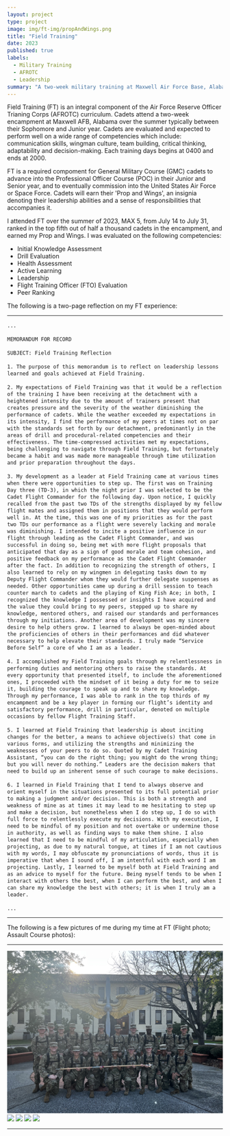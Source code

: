 ```yaml
---
layout: project
type: project
image: img/ft-img/propAndWings.png
title: "Field Training"
date: 2023
published: true
labels:
  - Military Training
  - AFROTC
  - Leadership
summary: "A two-week military training at Maxwell Air Force Base, Alabama, designed to test cadets physically, mentally, and emotionally."
---
```


Field Training (FT) is an integral component of the Air Force Reserve Officer Trianing Corps (AFROTC) curriculum. Cadets attend a two-week encampment at Maxwell AFB, Alabama over the summer typically between their Sophomore and Junior year. Cadets are evaluated and expected to perform well on a wide range of competencies which include: communication skills, wingman culture, team building, critical thinking, adaptability and decision-making. Each training days begins at 0400 and ends at 2000. 

FT is a required compoment for General Military Course (GMC) cadets to advance into the Professional Officer Course (POC) in their Junior and Senior year, and to eventually commission into the United States Air Force or Space Force. Cadets will earn their 'Prop and Wings', an insignia denoting their leadership abilities and a sense of responsibilities that accompanies it.

I attended FT over the summer of 2023, MAX 5, from July 14 to July 31, ranked in the top fifth out of half a thousand cadets in the encampment, and earned my Prop and Wings. I was evaluated on the following competencies:
 - Initial Knowledge Assessment
 - Drill Evaluation
 - Health Assessment
 - Active Learning
 - Leadership
 - Flight Training Officer (FTO) Evaluation
 - Peer Ranking

The following is a two-page reflection on my FT experience:

<hr>

```
...

MEMORANDUM FOR RECORD

SUBJECT: Field Training Reflection

1. The purpose of this memorandum is to reflect on leadership lessons learned and goals achieved at Field Training.

2. My expectations of Field Training was that it would be a reflection of the training I have been receiving at the detachment with a heightened intensity due to the amount of trainers present that creates pressure and the severity of the weather diminishing the performance of cadets. While the weather exceeded my expectations in its intensity, I find the performance of my peers at times not on par with the standards set forth by our detachment, predominantly in the areas of drill and procedural-related competencies and their effectiveness. The time-compressed activities met my expectations, being challenging to navigate through Field Training, but fortunately became a habit and was made more manageable through time utilization and prior preparation throughout the days.

3. My development as a leader at Field Training came at various times when there were opportunities to step up. The first was on Training Day three (TD-3), in which the night prior I was selected to be the Cadet Flight Commander for the following day. Upon notice, I quickly recalled from the past two TDs of the strengths displayed by my fellow flight mates and assigned them in positions that they would perform well in. At the time, this was one of my priorities as for the past two TDs our performance as a flight were severely lacking and morale was diminishing. I intended to incite a positive influence in our flight through leading as the Cadet Flight Commander, and was successful in doing so, being met with more flight proposals that anticipated that day as a sign of good morale and team cohesion, and positive feedback on my performance as the Cadet Flight Commander after the fact. In addition to recognizing the strength of others, I also learned to rely on my wingmen in delegating tasks down to my Deputy Flight Commander whom they would further delegate suspenses as needed. Other opportunities came up during a drill session to teach counter march to cadets and the playing of King Fish Ace; in both, I recognized the knowledge I possessed or insights I have acquired and the value they could bring to my peers, stepped up to share my knowledge, mentored others, and raised our standards and performances through my initiations. Another area of development was my sincere desire to help others grow. I learned to always be open-minded about the proficiencies of others in their performances and did whatever necessary to help elevate their standards. I truly made “Service Before Self” a core of who I am as a leader.

4. I accomplished my Field Training goals through my relentlessness in performing duties and mentoring others to raise the standards. At every opportunity that presented itself, to include the aforementioned ones, I proceeded with the mindset of it being a duty for me to seize it, building the courage to speak up and to share my knowledge. Through my performance, I was able to rank in the top thirds of my encampment and be a key player in forming our flight’s identity and satisfactory performance, drill in particular, denoted on multiple occasions by fellow Flight Training Staff.

5. I learned at Field Training that leadership is about inciting changes for the better, a means to achieve objective(s) that come in various forms, and utilizing the strengths and minimizing the weaknesses of your peers to do so. Quoted by my Cadet Training Assistant, “you can do the right thing; you might do the wrong thing; but you will never do nothing.” Leaders are the decision makers that need to build up an inherent sense of such courage to make decisions.

6. I learned in Field Training that I tend to always observe and orient myself in the situations presented to its full potential prior to making a judgment and/or decision. This is both a strength and weakness of mine as at times it may lead to me hesitating to step up and make a decision, but nonetheless when I do step up, I do so with full force to relentlessly execute my decisions. With my execution, I need to be mindful of my position and not overtake or undermine those in authority, as well as finding ways to make them shine. I also learned that I need to be mindful of my articulation, especially when projecting, as due to my natural tongue, at times if I am not cautious with my words, I may obfuscate my pronunciations of words, thus it is imperative that when I sound off, I am intentful with each word I am projecting. Lastly, I learned to be myself both at Field Training and as an advice to myself for the future. Being myself tends to be when I interact with others the best, when I can perform the best, and when I can share my knowledge the best with others; it is when I truly am a leader.

...

```
<hr>

The following is a few pictures of me during my time at FT (Flight photo; Assault Course photos):

<hr>

![](/../img/ft-img/ft-img1.jpg)
![](/../img/ft-img/ft-img2.HEIC)
![](/../img/ft-img/ft-img3.HEIC)
![](/../img/ft-img/ft-img4.HEIC)
![](/../img/ft-img/ft-img5.HEIC)

<hr>
